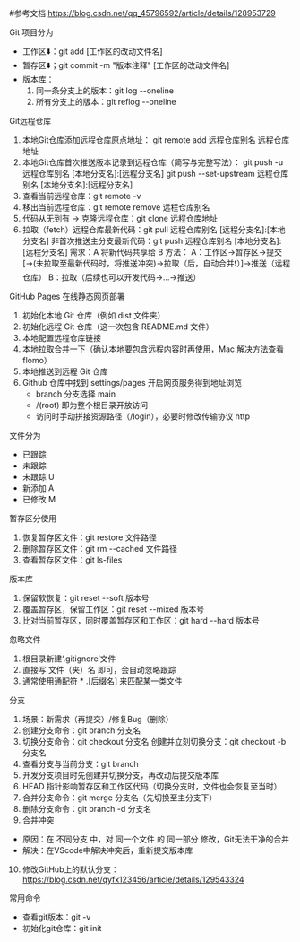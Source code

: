 #参考文档
https://blog.csdn.net/qq_45796592/article/details/128953729

Git 项目分为
- 工作区⬇️：git add [工作区的改动文件名]
- 暂存区⬇️；git commit -m "版本注释" [工作区的改动文件名]
- 版本库：
  1. 同一条分支上的版本：git log --oneline
  2. 所有分支上的版本：git reflog --oneline

Git远程仓库
1. 本地Git仓库添加远程仓库原点地址：
   git remote add 远程仓库别名 远程仓库地址
2. 本地Git仓库首次推送版本记录到远程仓库（简写与完整写法）：
   git push -u 远程仓库别名 [本地分支名]:[远程分支名]
   git push --set-upstream 远程仓库别名 [本地分支名]:[远程分支名]
3. 查看当前远程仓库：git remote -v
4. 移出当前远程仓库：git remote remove 远程仓库别名
5. 代码从无到有 → 克隆远程仓库：git clone 远程仓库地址
6. 拉取（fetch）远程仓库最新代码：git pull 远程仓库别名 [远程分支名]:[本地分支名]
   非首次推送主分支最新代码：git push 远程仓库别名 [本地分支名]:[远程分支名]
   需求：A 将新代码共享给 B
   方法：
     A：工作区→暂存区→提交[→(未拉取至最新代码时，将推送冲突)→拉取（后，自动合并❗️）]→推送（远程仓库）
     B：拉取（后续也可以开发代码→...→推送）

GitHub Pages 在线静态网页部署
1. 初始化本地 Git 仓库（例如 dist 文件夹）
2. 初始化远程 Git 仓库（这一次包含 README.md 文件）
3. 本地配置远程仓库链接
4. 本地拉取合并一下（确认本地要包含远程内容时再使用，Mac 解决方法查看 flomo）
5. 本地推送到远程 Git 仓库
6. Github 仓库中找到 settings/pages 开启网页服务得到地址浏览
   - branch 分支选择 main
   - /(root) 即为整个根目录开放访问
   - 访问时手动拼接资源路径（/login），必要时修改传输协议 http

文件分为
- 已跟踪
- 未跟踪
 - 未跟踪 U
 - 新添加 A
 - 已修改 M

暂存区分使用
1. 恢复暂存区文件：git restore 文件路径
2. 删除暂存区文件：git rm --cached 文件路径
3. 查看暂存区文件：git ls-files

版本库
1. 保留软恢复：git reset --soft 版本号
2. 覆盖暂存区，保留工作区：git reset --mixed 版本号
3. 比对当前暂存区，同时覆盖暂存区和工作区：git hard --hard 版本号

忽略文件
1. 根目录新建‘.gitignore’文件
2. 直接写 文件（夹）名 即可，会自动忽略跟踪
3. 通常使用通配符 * .[后缀名] 来匹配某一类文件

分支
1. 场景：新需求（再提交）/修复Bug（删除）
2. 创建分支命令：git branch 分支名
3. 切换分支命令：git checkout 分支名
   创建并立刻切换分支：git checkout -b 分支名
4. 查看分支与当前分支：git branch
5. 开发分支项目时先创建并切换分支，再改动后提交版本库
6. HEAD 指针影响暂存区和工作区代码（切换分支时，文件也会恢复至当时）
7. 合并分支命令：git merge 分支名（先切换至主分支下）
8. 删除分支命令：git branch -d 分支名
9. 合并冲突
  - 原因：在 不同分支 中，对 同一个文件 的 同一部分 修改，Git无法干净的合并
  - 解决：在VScode中解决冲突后，重新提交版本库
10. 修改GitHub上的默认分支：https://blog.csdn.net/qyfx123456/article/details/129543324

常用命令
- 查看git版本：git -v
- 初始化git仓库：git init